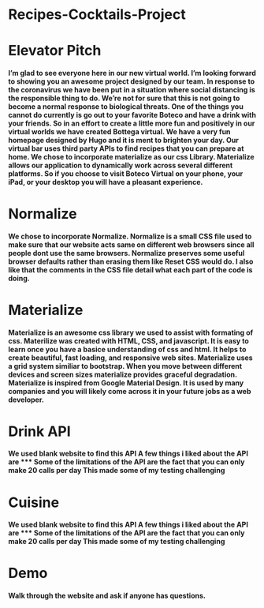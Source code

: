 # Recipes-Cocktails-Project

# Elevator Pitch

#### I’m glad to see everyone here in our new virtual world.  I’m looking forward to showing you an awesome project designed by our team.  In response to the coronavirus we have been put in a situation where social distancing is the responsible thing to do. We’re not for sure that this is not going to become a normal response to biological threats.  One of the things you cannot do currently is go out to your favorite Boteco and have a drink with your friends.  So in an effort to create a little more fun and positively in our virtual worlds we have created Bottega virtual.  We have a very fun homepage designed by Hugo and it is ment to brighten your day. Our virtual bar uses third party APIs to find recipes that you can prepare at home.  We chose to incorporate materialize as our css Library.  Materialize allows our application to dynamically work across several different platforms.  So if you choose to visit Boteco Virtual on your phone, your iPad, or your desktop you will have a pleasant experience.  

# Normalize

#### We chose to incorporate Normalize.  Normalize is a small CSS file used to make sure that our website acts same on different web browsers since all people dont use the same browsers.  Normalize preserves some useful browser defaults rather than erasing them like Reset CSS would do.  I also like that the comments in the CSS file detail what each part of the code is doing.  


# Materialize

#### Materialize is an awesome css library we used to assist with formating of css.  Materilize was created with HTML, CSS, and javascript.  It is easy to learn once you have a basice understanding of css and html.  It helps to create beautiful, fast loading, and responsive web sites. Materialize uses a grid system similiar to bootstrap.  When you move between different devices and screen sizes materialize provides graceful degradation.  Materialize is inspired from Google Material Design.  It is used by many companies and you will likely come across it in your future jobs as a web developer.   

# Drink API
 
 #### We used blank website to find this API  A few things i liked about the API are ***  Some of the limitations of the API are the fact that you can only make 20 calls per day  This made some of my testing challenging  

# Cuisine

#### We used blank website to find this API  A few things i liked about the API are ***  Some of the limitations of the API are the fact that you can only make 20 calls per day  This made some of my testing challenging 

# Demo 

#### Walk through the website and ask if anyone has questions.
